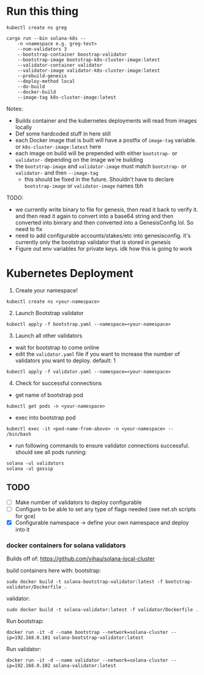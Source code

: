 # Run this thing
```
kubectl create ns greg
```
```
cargo run --bin solana-k8s -- 
    -n <namespace e.g. greg-test> 
    --num-validators 3 
    --bootstrap-container boostrap-validator 
    --bootstrap-image bootstrap-k8s-cluster-image:latest 
    --validator-container validator 
    --validator-image validator-k8s-cluster-image:latest 
    --prebuild-genesis 
    --deploy-method local 
    --do-build 
    --docker-build 
    --image-tag k8s-cluster-image:latest
```

Notes:
- Builds container and the kubernetes deployments will read from images locally
- Def some hardcoded stuff in here still 
- each Docker image that is built will have a postfix of `image-tag` variable. or `k8s-cluster-image:latest` here
- each image on build will be prepended with either `bootstrap-` or `validator-` depending on the image we're building
- the `bootstrap-image` and `validator-image` must match `bootstrap-` or `validator-` and then `--image-tag`
    - this should be fixed in the future. Shouldn't have to declare `bootstrap-image` or `validator-image` names tbh


TODO:
- we currently write binary to file for genesis, then read it back to verify it. and then read it again to convert into a base64 string and then converted into binrary and then converted into a GenesisConfig lol. So need to fix
- need to add configurable accounts/stakes/etc into genesisconfig. it's currently only the bootstrap validator that is stored in genesis
- Figure out env variables for private keys. idk how this is going to work

# Kubernetes Deployment 
1) Create your namespace!
```
kubectl create ns <your-namespace>
```
2) Launch Bootstrap validator
```
kubectl apply -f bootstrap.yaml --namespace=<your-namespace>
```

3) Launch all other validators
- wait for bootstrap to come online
- edit the `validator.yaml` file if you want to increase the number of validators you want to deploy. default: 1
```
kubectl apply -f validator.yaml --namespace=<your-namespace>
```

4) Check for successful connections
- get name of bootstrap pod
```
kubectl get pods -n <your-namespace>
```
- exec into bootstrap pod
```
kubectl exec -it <pod-name-from-above> -n <your-namespace> -- /bin/bash
```
- run following commands to ensure validator connections successful. should see all pods running:
```
solana -ul validators
solana -ul gossip
```



## TODO
- [ ] Make number of validators to deploy configurable
- [ ] Configure to be able to set any type of flags needed (see net.sh scripts for gce)
- [x] Configurable namespace -> define your own namespace and deploy into it

### docker containers for solana validators
Builds off of: https://github.com/yihau/solana-local-cluster


build containers here with:
bootstrap:
```
sudo docker build -t solana-bootstrap-validator:latest -f bootstrap-validator/Dockerfile .
```

validator:
```
sudo docker build -t solana-validator:latest -f validator/Dockerfile .
```

Run bootstrap:
```
docker run -it -d --name bootstrap --network=solana-cluster --ip=192.168.0.101 solana-bootstrap-validator:latest
```

Run validator:
```
docker run -it -d --name validator --network=solana-cluster --ip=192.168.0.102 solana-validator:latest
```

